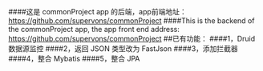 ####这是 commonProject app 的后端，app前端地址：https://github.com/supervons/commonProject
####This is the backend of the commonProject app, the app front end address: https://github.com/supervons/commonProject
##已有功能：
####1，Druid数据源监控
####2，返回 JSON 类型改为 FastJson 
####3，添加拦截器
####4，整合 Mybatis
####5，整合 JPA